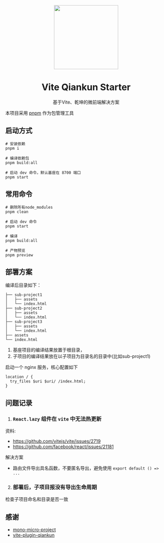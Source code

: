 <p align="center">
  <img width="200" src="https://vite-qiankun-starter.vercel.app/assets/logo.9b6166e5.svg">
</p>

<h1 align="center">Vite Qiankun Starter</h1>

<div align="center">
基于Vite、乾坤的微前端解决方案
</div>

本项目采用 [pnpm](https://pnpm.io/zh) 作为包管理工具

## 启动方式

```
# 安装依赖
pnpm i

# 编译依赖包
pnpm build:all

# 启动 dev 命令，默认基座在 8700 端口
pnpm start
```

## 常用命令

```
# 删除所有node_modules
pnpm clean

# 启动 dev 命令
pnpm start

# 编译
pnpm build:all

# 产物预览
pnpm preview
```

## 部署方案

编译后目录如下：

```
├── sub-project1
│   ├── assets
│   └── index.html
├── sub-project2
│   ├── assets
│   └── index.html
├── sub-project3
│   ├── assets
│   └── index.html
├── assets 
└── index.html
```

1. 基座项目的编译结果放置于根目录，
2. 子项目的编译结果放在以子项目为目录名的目录中(比如sub-project1)

启动一个 nginx 服务，核心配置如下

```
location / {
  try_files $uri $uri/ /index.html;
}
```

## 问题记录

1. ### `React.lazy` 组件在 `vite` 中无法热更新

资料:
  - https://github.com/vitejs/vite/issues/2719
  - https://github.com/facebook/react/issues/21181

解决方案
  - 路由文件导出具名函数，不要匿名导出，避免使用 `export default () => ...`

2. ### 部署后，子项目报没有导出生命周期

检查子项目命名和目录是否一致

## 感谢

- [mono-micro-project](https://github.com/CJY0208/mono-micro-project)
- [vite-plugin-qiankun](https://github.com/tengmaoqing/vite-plugin-qiankun)
